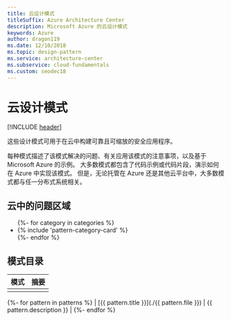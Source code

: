 ```yaml
---
title: 云设计模式
titleSuffix: Azure Architecture Center
description: Microsoft Azure 的云设计模式
keywords: Azure
author: dragon119
ms.date: 12/10/2018
ms.topic: design-pattern
ms.service: architecture-center
ms.subservice: cloud-fundamentals
ms.custom: seodec18
---
```


# <a name="cloud-design-patterns"></a>云设计模式

[!INCLUDE [header](../../_includes/header.md)]

这些设计模式可用于在云中构建可靠且可缩放的安全应用程序。

每种模式描述了该模式解决的问题、有关应用该模式的注意事项，以及基于 Microsoft Azure 的示例。 大多数模式都包含了代码示例或代码片段，演示如何在 Azure 中实现该模式。 但是，无论托管在 Azure 还是其他云平台中，大多数模式都与任一分布式系统相关。

## <a name="problem-areas-in-the-cloud"></a>云中的问题区域

<!-- markdownlint-disable MD033 -->

<ul id="categories" class="panel">
{%- for category in categories %}
    <li>
    {% include 'pattern-category-card' %}
    </li>
{%- endfor %}
</ul>

<!-- markdownlint-enable MD033 -->

## <a name="catalog-of-patterns"></a>模式目录

| 模式 | 摘要 |
|---------|---------|
|         |         |

{%- for pattern in patterns %} | [{{ pattern.title }}](./{{ pattern.file }}) | {{ pattern.description }} | {%- endfor %}
